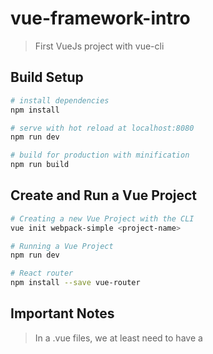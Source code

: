 # vue-framework-intro

> First VueJs project with vue-cli

## Build Setup

``` bash
# install dependencies
npm install

# serve with hot reload at localhost:8080
npm run dev

# build for production with minification
npm run build
```

## Create and Run a Vue Project

``` bash
# Creating a new Vue Project with the CLI
vue init webpack-simple <project-name>

# Running a Vue Project
npm run dev

# React router
npm install --save vue-router

```

## Important Notes

> In a .vue files, we at least need to have a <template> code, we can skip the others like <script> or <style>

> A component can be used as a global component or only used in a specific one.

For detailed explanation on how things work, consult the [docs for vue-loader](http://vuejs.github.io/vue-loader).


## Introduction:
- We have 3 options for installing VueJs
  - The CDN
  - via NPM - npm install vue --save
  - via vue cli

- We are going to follow the third option.
  - npm install --global vue-cli
  - vue : verify the installation
  - vue init webpack <project-name>

## Understanding workflows & webpack

#### How webpack works: Entry and Output

> The main configuration in webpack.config.js are regarding to: entry and output.

#### Modules, rules and plugins

> All requried plugins and where they are going to be located.


# REACT JS

## NOTES

> React Js can not be configured locally, it will need babel for the implementation of a project following this library.

